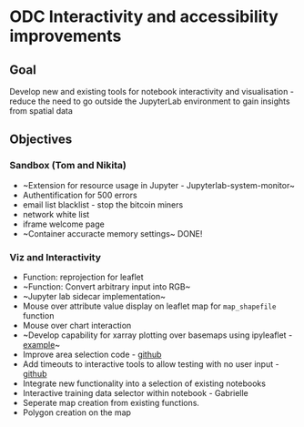 # ODC Interactivity and accessibility improvements

## Goal
Develop new and existing tools for notebook interactivity and visualisation - reduce the need to go outside the JupyterLab environment to gain insights from spatial data

## Objectives
### Sandbox (Tom and Nikita)
- ~Extension for resource usage in Jupyter - Jupyterlab-system-monitor~
- Authentification for 500 errors
- email list blacklist - stop the bitcoin miners
- network white list
- iframe welcome page
- ~Container accuracte memory settings~ DONE!
### Viz and Interactivity
- Function: reprojection for leaflet
- ~Function: Convert arbitrary input into RGB~
- ~Jupyter lab sidecar implementation~
- Mouse over attribute value display on leaflet map for `map_shapefile` function
- Mouse over chart interaction
- ~Develop capability for xarray plotting over basemaps using ipyleaflet - [example](https://github.com/jupyter-widgets/ipyleaflet/blob/master/examples/Numpy.ipynb)~
- Improve area selection code - [github](https://github.com/GeoscienceAustralia/dea-notebooks/pull/482)
- Add timeouts to interactive tools to allow testing with no user input - [github](https://github.com/opendatacube/odc-tools/issues/31)
- Integrate new functionality into a selection of existing notebooks
- Interactive training data selector within notebook - Gabrielle
- Seperate map creation from existing functions.
- Polygon creation on the map

